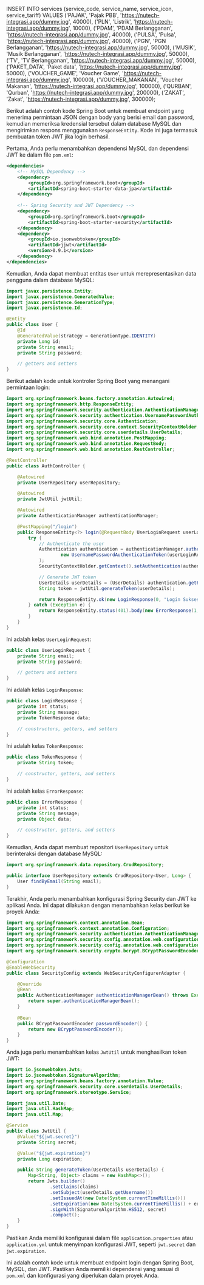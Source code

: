 INSERT INTO services (service_code, service_name, service_icon, service_tariff)
VALUES
('PAJAK', 'Pajak PBB', 'https://nutech-integrasi.app/dummy.jpg', 40000),
('PLN', 'Listrik', 'https://nutech-integrasi.app/dummy.jpg', 10000),
('PDAM', 'PDAM Berlangganan', 'https://nutech-integrasi.app/dummy.jpg', 40000),
('PULSA', 'Pulsa', 'https://nutech-integrasi.app/dummy.jpg', 40000),
('PGN', 'PGN Berlangganan', 'https://nutech-integrasi.app/dummy.jpg', 50000),
('MUSIK', 'Musik Berlangganan', 'https://nutech-integrasi.app/dummy.jpg', 50000),
('TV', 'TV Berlangganan', 'https://nutech-integrasi.app/dummy.jpg', 50000),
('PAKET_DATA', 'Paket data', 'https://nutech-integrasi.app/dummy.jpg', 50000),
('VOUCHER_GAME', 'Voucher Game', 'https://nutech-integrasi.app/dummy.jpg', 100000),
('VOUCHER_MAKANAN', 'Voucher Makanan', 'https://nutech-integrasi.app/dummy.jpg', 100000),
('QURBAN', 'Qurban', 'https://nutech-integrasi.app/dummy.jpg', 200000),
('ZAKAT', 'Zakat', 'https://nutech-integrasi.app/dummy.jpg', 300000);


Berikut adalah contoh kode Spring Boot untuk membuat endpoint yang menerima permintaan JSON dengan body yang berisi email dan password, kemudian memeriksa kredensial tersebut dalam database MySQL dan mengirimkan respons menggunakan `ResponseEntity`. Kode ini juga termasuk pembuatan token JWT jika login berhasil.

Pertama, Anda perlu menambahkan dependensi MySQL dan dependensi JWT ke dalam file `pom.xml`:

```xml
<dependencies>
    <!-- MySQL Dependency -->
    <dependency>
        <groupId>org.springframework.boot</groupId>
        <artifactId>spring-boot-starter-data-jpa</artifactId>
    </dependency>
    
    <!-- Spring Security and JWT Dependency -->
    <dependency>
        <groupId>org.springframework.boot</groupId>
        <artifactId>spring-boot-starter-security</artifactId>
    </dependency>
    <dependency>
        <groupId>io.jsonwebtoken</groupId>
        <artifactId>jjwt</artifactId>
        <version>0.9.1</version>
    </dependency>
</dependencies>
```

Kemudian, Anda dapat membuat entitas `User` untuk merepresentasikan data pengguna dalam database MySQL:

```java
import javax.persistence.Entity;
import javax.persistence.GeneratedValue;
import javax.persistence.GenerationType;
import javax.persistence.Id;

@Entity
public class User {
    @Id
    @GeneratedValue(strategy = GenerationType.IDENTITY)
    private Long id;
    private String email;
    private String password;

    // getters and setters
}
```

Berikut adalah kode untuk kontroler Spring Boot yang menangani permintaan login:

```java
import org.springframework.beans.factory.annotation.Autowired;
import org.springframework.http.ResponseEntity;
import org.springframework.security.authentication.AuthenticationManager;
import org.springframework.security.authentication.UsernamePasswordAuthenticationToken;
import org.springframework.security.core.Authentication;
import org.springframework.security.core.context.SecurityContextHolder;
import org.springframework.security.core.userdetails.UserDetails;
import org.springframework.web.bind.annotation.PostMapping;
import org.springframework.web.bind.annotation.RequestBody;
import org.springframework.web.bind.annotation.RestController;

@RestController
public class AuthController {

    @Autowired
    private UserRepository userRepository;

    @Autowired
    private JwtUtil jwtUtil;

    @Autowired
    private AuthenticationManager authenticationManager;

    @PostMapping("/login")
    public ResponseEntity<?> login(@RequestBody UserLoginRequest userLoginRequest) {
        try {
            // Authenticate the user
            Authentication authentication = authenticationManager.authenticate(
                    new UsernamePasswordAuthenticationToken(userLoginRequest.getEmail(), userLoginRequest.getPassword())
            );
            SecurityContextHolder.getContext().setAuthentication(authentication);

            // Generate JWT token
            UserDetails userDetails = (UserDetails) authentication.getPrincipal();
            String token = jwtUtil.generateToken(userDetails);

            return ResponseEntity.ok(new LoginResponse(0, "Login Sukses", new TokenResponse(token)));
        } catch (Exception e) {
            return ResponseEntity.status(401).body(new ErrorResponse(1, "Login Gagal", null));
        }
    }
}
```

Ini adalah kelas `UserLoginRequest`:

```java
public class UserLoginRequest {
    private String email;
    private String password;

    // getters and setters
}
```

Ini adalah kelas `LoginResponse`:

```java
public class LoginResponse {
    private int status;
    private String message;
    private TokenResponse data;

    // constructors, getters, and setters
}
```

Ini adalah kelas `TokenResponse`:

```java
public class TokenResponse {
    private String token;

    // constructor, getters, and setters
}
```

Ini adalah kelas `ErrorResponse`:

```java
public class ErrorResponse {
    private int status;
    private String message;
    private Object data;

    // constructor, getters, and setters
}
```

Kemudian, Anda dapat membuat repositori `UserRepository` untuk berinteraksi dengan database MySQL:

```java
import org.springframework.data.repository.CrudRepository;

public interface UserRepository extends CrudRepository<User, Long> {
    User findByEmail(String email);
}
```

Terakhir, Anda perlu menambahkan konfigurasi Spring Security dan JWT ke aplikasi Anda. Ini dapat dilakukan dengan menambahkan kelas berikut ke proyek Anda:

```java
import org.springframework.context.annotation.Bean;
import org.springframework.context.annotation.Configuration;
import org.springframework.security.authentication.AuthenticationManager;
import org.springframework.security.config.annotation.web.configuration.EnableWebSecurity;
import org.springframework.security.config.annotation.web.configuration.WebSecurityConfigurerAdapter;
import org.springframework.security.crypto.bcrypt.BCryptPasswordEncoder;

@Configuration
@EnableWebSecurity
public class SecurityConfig extends WebSecurityConfigurerAdapter {

    @Override
    @Bean
    public AuthenticationManager authenticationManagerBean() throws Exception {
        return super.authenticationManagerBean();
    }
    
    @Bean
    public BCryptPasswordEncoder passwordEncoder() {
        return new BCryptPasswordEncoder();
    }
}
```

Anda juga perlu menambahkan kelas `JwtUtil` untuk menghasilkan token JWT:

```java
import io.jsonwebtoken.Jwts;
import io.jsonwebtoken.SignatureAlgorithm;
import org.springframework.beans.factory.annotation.Value;
import org.springframework.security.core.userdetails.UserDetails;
import org.springframework.stereotype.Service;

import java.util.Date;
import java.util.HashMap;
import java.util.Map;

@Service
public class JwtUtil {
    @Value("${jwt.secret}")
    private String secret;

    @Value("${jwt.expiration}")
    private Long expiration;

    public String generateToken(UserDetails userDetails) {
        Map<String, Object> claims = new HashMap<>();
        return Jwts.builder()
                .setClaims(claims)
                .setSubject(userDetails.getUsername())
                .setIssuedAt(new Date(System.currentTimeMillis()))
                .setExpiration(new Date(System.currentTimeMillis() + expiration * 1000))
                .signWith(SignatureAlgorithm.HS512, secret)
                .compact();
    }
}
```

Pastikan Anda memiliki konfigurasi dalam file `application.properties` atau `application.yml` untuk menyimpan konfigurasi JWT, seperti `jwt.secret` dan `jwt.expiration`.

Ini adalah contoh kode untuk membuat endpoint login dengan Spring Boot, MySQL, dan JWT. Pastikan Anda memiliki dependensi yang sesuai di `pom.xml` dan konfigurasi yang diperlukan dalam proyek Anda.
